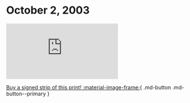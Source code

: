 # October 2, 2003

![](https://www.achewood.com/comic.php?date=10022003)

[Buy a signed strip of this print! :material-image-frame:](https://achewood-holiday-pop-up.myshopify.com/products/strip#10022003){ .md-button .md-button--primary }
